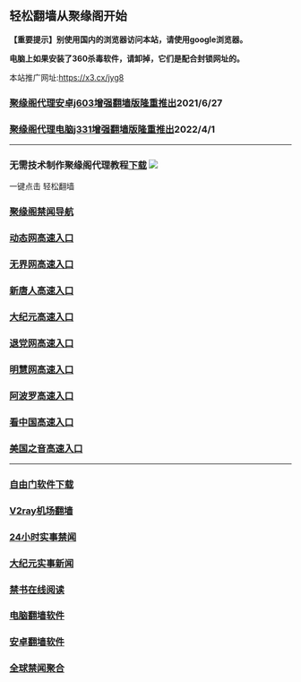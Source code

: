 ## 轻松翻墙从聚缘阁开始

**【重要提示】别使用国内的浏览器访问本站，请使用google浏览器。**

**电脑上如果安装了360杀毒软件，请卸掉，它们是配合封锁网址的。**

本站推广网址:https://x3.cx/jyg8

### [聚缘阁代理安卓j603增强翻墙版隆重推出](https://gitlab.com/juyuange/2/-/raw/master/j603.apk)2021/6/27

### [聚缘阁代理电脑j331增强翻墙版隆重推出](https://gitlab.com/j25414/jyg/-/raw/master/j331.apk)2022/4/1

***



### 无需技术制作聚缘阁代理教程[下载](https://gitlab.com/j25414/jyg/-/raw/master/jygdl.rar)  ![](http://daohang.juyuange.eu.org/j2.gif)

一键点击 轻松翻墙

### [聚缘阁禁闻导航](https://6u.nvaae.ml/aawe/e20m)

### [动态网高速入口](https://6u.nvaae.ml/14758/t44774p)

### [无界网高速入口](https://6u.nvaae.ml/14758/b12t)

### [新唐人高速入口](https://6u.nvaae.ml/14758/b5t)

### [大纪元高速入口](https://6u.nvaae.ml/14758/b7t)

### [退党网高速入口](https://6u.nvaae.ml/14758/b8g)

### [明慧网高速入口](https://6u.nvaae.ml/14758/b3g)

### [阿波罗高速入口](https://6u.nvaae.ml/14758/b13a)

### [看中国高速入口](https://6u.nvaae.ml/14758/b11n)

### [美国之音高速入口](https://6u.nvaae.ml/14758/b18m)


***






### [自由门软件下载](https://git.io/skyfree)

### [V2ray机场翻墙](https://github.com/bannedbook/fanqiang/wiki/V2ray%E6%9C%BA%E5%9C%BA)

### [24小时实事禁闻](https://github.com/fyvn2199/djy/blob/master/gb/n24hr.md?dfh#1)

### [大纪元实事新闻](https://github.com/fyvn2199/djy/blob/master/gb/nsc413.md?dfh#1)

### [禁书在线阅读](https://github.com/txyzum203/djy/blob/master/gb/9p.md?flntdtv#1)

### [电脑翻墙软件](https://github.com/Alvin9999/new-pac/wiki)

### [安卓翻墙软件](https://git.io/afq)

### [全球禁闻聚合](https://github.com/gfw-breaker/banned-news1/blob/master/README.md)












